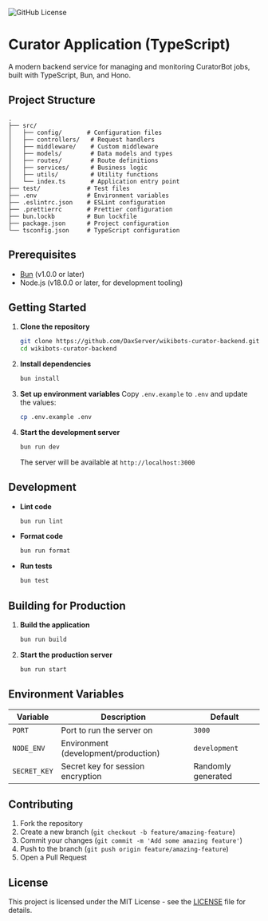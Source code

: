 ![GitHub License](https://img.shields.io/github/license/DaxServer/wikibots-curator-backend?link=https%3A%2F%2Fopensource.org%2Flicense%2FMIT)

# Curator Application (TypeScript)

A modern backend service for managing and monitoring CuratorBot jobs, built with TypeScript, Bun, and Hono.

## Project Structure

```
.
├── src/
│   ├── config/       # Configuration files
│   ├── controllers/   # Request handlers
│   ├── middleware/    # Custom middleware
│   ├── models/        # Data models and types
│   ├── routes/        # Route definitions
│   ├── services/      # Business logic
│   ├── utils/         # Utility functions
│   └── index.ts       # Application entry point
├── test/             # Test files
├── .env              # Environment variables
├── .eslintrc.json    # ESLint configuration
├── .prettierrc       # Prettier configuration
├── bun.lockb         # Bun lockfile
├── package.json      # Project configuration
└── tsconfig.json     # TypeScript configuration
```

## Prerequisites

- [Bun](https://bun.sh/) (v1.0.0 or later)
- Node.js (v18.0.0 or later, for development tooling)

## Getting Started

1. **Clone the repository**

   ```bash
   git clone https://github.com/DaxServer/wikibots-curator-backend.git
   cd wikibots-curator-backend
   ```

2. **Install dependencies**

   ```bash
   bun install
   ```

3. **Set up environment variables**
   Copy `.env.example` to `.env` and update the values:

   ```bash
   cp .env.example .env
   ```

4. **Start the development server**
   ```bash
   bun run dev
   ```
   The server will be available at `http://localhost:3000`

## Development

- **Lint code**

  ```bash
  bun run lint
  ```

- **Format code**

  ```bash
  bun run format
  ```

- **Run tests**
  ```bash
  bun test
  ```

## Building for Production

1. **Build the application**

   ```bash
   bun run build
   ```

2. **Start the production server**
   ```bash
   bun run start
   ```

## Environment Variables

| Variable     | Description                          | Default            |
| ------------ | ------------------------------------ | ------------------ |
| `PORT`       | Port to run the server on            | `3000`             |
| `NODE_ENV`   | Environment (development/production) | `development`      |
| `SECRET_KEY` | Secret key for session encryption    | Randomly generated |

## Contributing

1. Fork the repository
2. Create a new branch (`git checkout -b feature/amazing-feature`)
3. Commit your changes (`git commit -m 'Add some amazing feature'`)
4. Push to the branch (`git push origin feature/amazing-feature`)
5. Open a Pull Request

## License

This project is licensed under the MIT License - see the [LICENSE](LICENSE) file for details.
